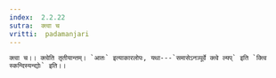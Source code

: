 ```yaml
---
index:  2.2.22
sutra:  क्त्वा च
vritti:  padamanjari
---
```


	क्त्वा च।। क्त्वेति तृतीयान्तम्। `आतः` इत्याकारलोपः, यथा---`समासेऽनञ्पूर्वे क्त्वे ल्यप्` इति `क्त्वि स्कन्दिस्यन्द्योः` इति।।
